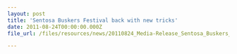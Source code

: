 ```yaml
---
layout: post
title: 'Sentosa Buskers Festival back with new tricks'
date: 2011-08-24T00:00:00.000Z
file_url: /files/resources/news/20110824_Media-Release_Sentosa_Buskers_Festival_Back_with_New_Tricks.pdf

---
```


